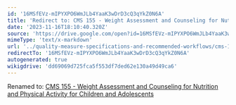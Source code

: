 ```yaml
---
id: '16MSfEVz-mIPYXPO6WmJLb4YaaK3wDrD3cQ3qYkZ0N6A'
title: 'Redirect to: CMS 155 - Weight Assessment and Counseling for Nutrition and Physical Activity for Children and Adolescents'
date: '2023-11-16T18:10:40.320Z'
source: 'https://drive.google.com/open?id=16MSfEVz-mIPYXPO6WmJLb4YaaK3wDrD3cQ3qYkZ0N6A'
mimeType: 'text/x-markdown'
url: '../quality-measure-specifications-and-recommended-workflows/cms-155-weight-assessment-and-counseling-for-nutrition-and-physical-activity-for-children-and-adolescents.md'
redirectTo: '16MSfEVz-mIPYXPO6WmJLb4YaaK3wDrD3cQ3qYkZ0N6A'
autogenerated: true
wikigdrive: 'dd69069d725fca5f553df7ded62e130a49d49ca6'
---
```

Renamed to: [CMS 155 - Weight Assessment and Counseling for Nutrition and Physical Activity for Children and Adolescents](../quality-measure-specifications-and-recommended-workflows/cms-155-weight-assessment-and-counseling-for-nutrition-and-physical-activity-for-children-and-adolescents.md)
